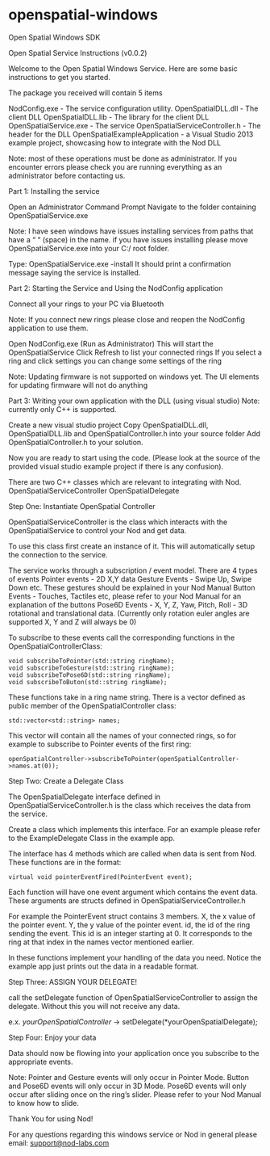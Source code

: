 openspatial-windows
===================

Open Spatial Windows SDK

Open Spatial Service Instructions (v0.0.2)

Welcome to the Open Spatial Windows Service. Here are some basic instructions to get you started.

The package you received will contain 5 items

NodConfig.exe - The service configuration utility.
OpenSpatialDLL.dll - The client DLL
OpenSpatialDLL.lib - The library for the client DLL
OpenSpatialService.exe - The service
OpenSpatialServiceController.h - The header for the DLL
OpenSpatialExampleApplication - a Visual Studio 2013 example project, showcasing how to integrate with the Nod DLL

Note: most of these operations must be done as administrator. If you encounter errors please check you are running everything as an administrator before contacting us.

Part 1: Installing the service

Open an Administrator Command Prompt
Navigate to the folder containing OpenSpatialService.exe

Note: I have seen windows have issues installing services from paths that have a “ “ (space) in the name. if you have issues installing please move
OpenSpatialService.exe into your C:/ root folder.

Type: OpenSpatialService.exe -install
It should print a confirmation message saying the service is installed.

Part 2: Starting the Service and Using the NodConfig application

Connect all your rings to your PC via Bluetooth

Note: If you connect new rings please close and reopen the NodConfig application to
use them.

Open NodConfig.exe (Run as Administrator)
This will start the OpenSpatialService
Click Refresh to list your connected rings
If you select a ring and click settings you can change some settings of the ring

Note: Updating firmware is not supported on windows yet. The UI elements for updating firmware will not do anything

Part 3: Writing your own application with the DLL (using visual studio)
	Note: currently only C++ is supported.

Create a new visual studio project
Copy OpenSpatialDLL.dll, OpenSpatialDLL.lib and OpenSpatialController.h into your source folder
Add OpenSpatialController.h to your solution.

Now you are ready to start using the code. (Please look at the source of the provided visual studio example project if there is any confusion).

There are two C++ classes which are relevant to integrating with Nod.
OpenSpatialServiceController
OpenSpatialDelegate

Step One: Instantiate OpenSpatial Controller

OpenSpatialServiceController is the class which interacts with the OpenSpatialService to control your Nod and get data.

To use this class first create an instance of it. This will automatically setup the connection to the service.

The service works through a subscription / event model. There are 4 types of events
Pointer events - 2D X,Y data
Gesture Events - Swipe Up, Swipe Down etc. These gestures should be explained in your Nod Manual
Button Events - Touches, Tactiles etc, please refer to your Nod Manual for an explanation of the buttons
Pose6D Events - X, Y, Z, Yaw, Pitch, Roll - 3D rotational and translational data. (Currently only rotation euler angles are supported X, Y and Z will always be 0)

To subscribe to these events call the corresponding functions in the OpenSpatialControllerClass:

	void subscribeToPointer(std::string ringName);
	void subscribeToGesture(std::string ringName);
	void subscribeToPose6D(std::string ringName);
	void subscribeToButon(std::string ringName);

These functions take in a ring name string. There is a vector defined as public member of the OpenSpatialController class:

	std::vector<std::string> names;

This vector will contain all the names of your connected rings, so for example to subscribe to Pointer events of the first ring:

	openSpatialController->subscribeToPointer(openSpatialController->names.at(0));

Step Two: Create a Delegate Class

The OpenSpatialDelegate interface defined in OpenSpatialServiceController.h is the class which receives the data from the service.

Create a class which implements this interface. For an example please refer to the ExampleDelegate Class in the example app.

The interface has 4 methods which are called when data is sent from Nod. These functions are in the format:

	virtual void pointerEventFired(PointerEvent event);

Each function will have one event argument which contains the event data. These arguments are structs defined in OpenSpatialServiceController.h

For example the PointerEvent struct contains 3 members. X, the x value of the pointer event. Y, the y value of the pointer event. id, the id of the ring sending the event. This id is an integer starting at 0. It corresponds to the ring at that index in the names vector mentioned earlier.

In these functions implement your handling of the data you need. Notice the example app just prints out the data in a readable format.

Step Three: ASSIGN YOUR DELEGATE!

call the setDelegate function of OpenSpatialServiceController to assign the delegate. Without this you will not receive any data.

e.x. *yourOpenSpatialController* -> setDelegate(*yourOpenSpatialDelegate);

Step Four: Enjoy your data

Data should now be flowing into your application once you subscribe to the appropriate events.

Note: Pointer and Gesture events will only occur in Pointer Mode. Button and Pose6D events will only occur in 3D Mode. Pose6D events will only occur after sliding once on the ring’s slider. Please refer to your Nod Manual to know how to slide.

Thank You for using Nod!

For any questions regarding this windows service or Nod in general please email: support@nod-labs.com
